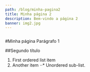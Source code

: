 ```yaml
---
path: /blog/minha-pagina2
title: Minha página 2
description: Bem-vindo a página 2
banner: img2.jpg
---
```

![]()

\#Minha página
Parágrafo 1

\##Segundo título

1. First ordered list item
2. Another item
   ⋅⋅* Unordered sub-list.